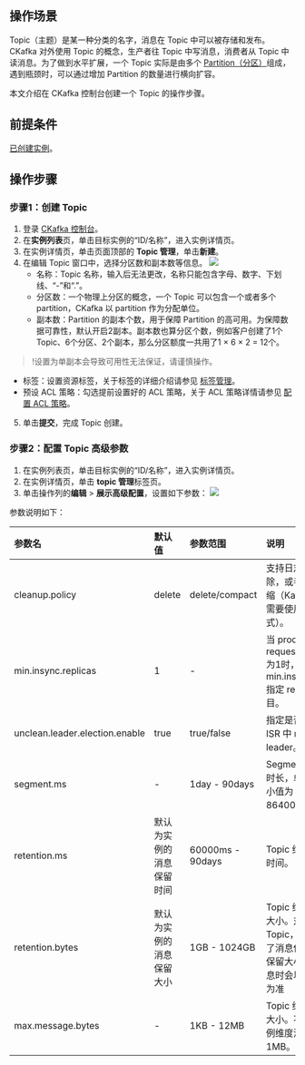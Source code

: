 ## 操作场景

Topic（主题）是某一种分类的名字，消息在 Topic 中可以被存储和发布。CKafka 对外使用 Topic 的概念，生产者往 Topic 中写消息，消费者从 Topic 中读消息。为了做到水平扩展，一个 Topic 实际是由多个 [Partition（分区）](https://cloud.tencent.com/document/product/597/32544#F)组成，遇到瓶颈时，可以通过增加 Partition 的数量进行横向扩容。

本文介绍在 CKafka 控制台创建一个 Topic 的操作步骤。

## 前提条件

[已创建实例](https://cloud.tencent.com/document/product/597/53207)。

## 操作步骤

### 步骤1：创建 Topic

1. 登录 [CKafka 控制台](https://console.cloud.tencent.com/ckafka)。
2. 在**实例列表**页，单击目标实例的“ID/名称”，进入实例详情页。
3. 在实例详情页，单击页面顶部的 **Topic 管理**，单击**新建**。
4. 在编辑 Topic 窗口中，选择分区数和副本数等信息。
   ![](https://qcloudimg.tencent-cloud.cn/raw/c71e1e73fb7a503b4e517e10d6256f87.png)
   - 名称：Topic 名称，输入后无法更改，名称只能包含字母、数字、下划线、“-”和“.”。
   - 分区数：一个物理上分区的概念，一个 Topic 可以包含一个或者多个 partition，CKafka 以 partition 作为分配单位。
   - 副本数：Partition 的副本个数，用于保障 Partition 的高可用。为保障数据可靠性，默认开启2副本。副本数也算分区个数，例如客户创建了1个 Topic、6个分区、2个副本，那么分区额度一共用了1 × 6 × 2 = 12个。
> !设置为单副本会导致可用性无法保证，请谨慎操作。
   - 标签：设置资源标签，关于标签的详细介绍请参见 [标签管理](https://cloud.tencent.com/document/product/597/33355)。
   - 预设 ACL 策略：勾选提前设置好的 ACL 策略，关于 ACL 策略详情请参见 [配置 ACL 策略](https://cloud.tencent.com/document/product/597/31528)。
5. 单击**提交**，完成 Topic 创建。



### 步骤2：配置 Topic 高级参数

1. 在实例列表页，单击目标实例的“ID/名称”，进入实例详情页。
2. 在实例详情页，单击 **topic 管理**标签页。
3. 单击操作列的**编辑** > **展示高级配置**，设置如下参数：
   ![](https://qcloudimg.tencent-cloud.cn/raw/e2dc1ba0b2e14379a57e991327da451e.png)

参数说明如下：

<table>
    <thead>
    <tr>
        <th style='text-align:left;'>参数名</th>
        <th style='text-align:left;'>默认值</th>
        <th style='text-align:left;'>参数范围</th>
        <th style='text-align:left;'>说明</th>
    </tr>
    </thead>
    <tbody>
    <tr>
        <td style='text-align:left;'>cleanup.policy</td>
        <td style='text-align:left;'>delete</td>
        <td style='text-align:left;'>delete/compact</td>
        <td style='text-align:left;'>支持日志按保存时间删除，或者日志按 key 压缩（Kafka Connect 时需要使用 compact 模式）。</td>
    </tr>
    <tr>
        <td style='text-align:left;'>min.insync.replicas</td>
        <td style='text-align:left;'>1</td>
        <td style='text-align:left;'>-</td>
        <td style='text-align:left;'>当 producer 设置 request.required.acks 为1时，min.insync.replicas 指定 replicas 的最小数目。</td>
    </tr>
    <tr>
        <td style='text-align:left;'>unclean.leader.election.enable</td>
        <td style='text-align:left;'>true</td>
        <td style='text-align:left;'>true/false</td>
        <td style='text-align:left;'>指定是否能够设置不在 ISR 中 replicas 作为 leader。</td>
    </tr>
    <tr>
        <td style='text-align:left;'>segment.ms</td>
        <td style='text-align:left;'>-</td>
        <td style='text-align:left;'>1day - 90days</td>
        <td style='text-align:left;'>Segment 分片滚动的时长，单位为 ms，最小值为86400000ms。</td>
    </tr>
    <tr>
        <td style='text-align:left;'>retention.ms</td>
        <td style='text-align:left;'>默认为实例的消息保留时间</td>
        <td style='text-align:left;'>60000ms - 90days</td>
        <td style='text-align:left;'>Topic 维度的消息保留时间。</td>
    </tr>
    <tr>
        <td style='text-align:left;'>retention.bytes</td>
        <td style='text-align:left;'>默认为实例的消息保留大小</td>
        <td style='text-align:left;'>1GB - 1024GB</td>
        <td style='text-align:left;'>Topic 维度的消息保留大小。对于一个 Topic，如果同时设置了消息保留时间和消息保留大小，实际保留消息时会以先达到的阈值为准</td>
    </tr>
    <tr>
        <td style='text-align:left;'>max.message.bytes</td>
        <td style='text-align:left;'>-</td>
        <td style='text-align:left;'>1KB - 12MB</td>
        <td style='text-align:left;'>Topic 维度的最大消息大小。不填写则默认实例维度消息大小为1MB。</td>
    </tr>
    </tbody>
</table>
